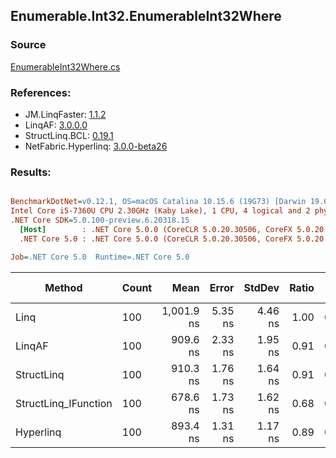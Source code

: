﻿## Enumerable.Int32.EnumerableInt32Where

### Source
[EnumerableInt32Where.cs](../LinqBenchmarks/Enumerable/Int32/EnumerableInt32Where.cs)

### References:
- JM.LinqFaster: [1.1.2](https://www.nuget.org/packages/JM.LinqFaster/1.1.2)
- LinqAF: [3.0.0.0](https://www.nuget.org/packages/LinqAF/3.0.0.0)
- StructLinq.BCL: [0.19.1](https://www.nuget.org/packages/StructLinq.BCL/0.19.1)
- NetFabric.Hyperlinq: [3.0.0-beta26](https://www.nuget.org/packages/NetFabric.Hyperlinq/3.0.0-beta26)

### Results:
``` ini

BenchmarkDotNet=v0.12.1, OS=macOS Catalina 10.15.6 (19G73) [Darwin 19.6.0]
Intel Core i5-7360U CPU 2.30GHz (Kaby Lake), 1 CPU, 4 logical and 2 physical cores
.NET Core SDK=5.0.100-preview.6.20318.15
  [Host]        : .NET Core 5.0.0 (CoreCLR 5.0.20.30506, CoreFX 5.0.20.30506), X64 RyuJIT
  .NET Core 5.0 : .NET Core 5.0.0 (CoreCLR 5.0.20.30506, CoreFX 5.0.20.30506), X64 RyuJIT

Job=.NET Core 5.0  Runtime=.NET Core 5.0  

```
|               Method | Count |       Mean |   Error |  StdDev | Ratio |  Gen 0 | Gen 1 | Gen 2 | Allocated |
|--------------------- |------ |-----------:|--------:|--------:|------:|-------:|------:|------:|----------:|
|                 Linq |   100 | 1,001.9 ns | 5.35 ns | 4.46 ns |  1.00 | 0.0458 |     - |     - |      96 B |
|               LinqAF |   100 |   909.6 ns | 2.33 ns | 1.95 ns |  0.91 | 0.0191 |     - |     - |      40 B |
|           StructLinq |   100 |   910.3 ns | 1.76 ns | 1.64 ns |  0.91 | 0.0191 |     - |     - |      40 B |
| StructLinq_IFunction |   100 |   678.6 ns | 1.73 ns | 1.62 ns |  0.68 | 0.0191 |     - |     - |      40 B |
|            Hyperlinq |   100 |   893.4 ns | 1.31 ns | 1.17 ns |  0.89 | 0.0191 |     - |     - |      40 B |
